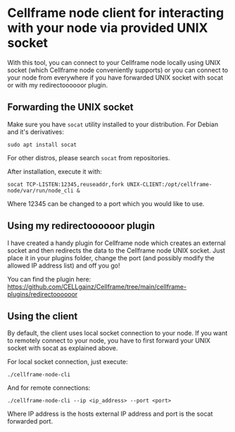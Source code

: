# Cellframe node client for interacting with your node via provided UNIX socket

With this tool, you can connect to your Cellframe node locally using UNIX socket (which Cellframe node conveniently supports)
or you can connect to your node from everywhere if you have forwarded UNIX socket with socat or with my redirectoooooor plugin.

## Forwarding the UNIX socket

Make sure you have `socat` utility installed to your distribution. For Debian and it's derivatives:

    sudo apt install socat

For other distros, please search `socat` from repositories.

After installation, execute it with:

    socat TCP-LISTEN:12345,reuseaddr,fork UNIX-CLIENT:/opt/cellframe-node/var/run/node_cli &

Where 12345 can be changed to a port which you would like to use.

## Using my redirectoooooor plugin

I have created a handy plugin for Cellframe node which creates an external socket and then redirects the data to the Cellframe node UNIX socket. Just place it in your plugins folder, change the port (and possibly modify the allowed IP address list) and off you go!

You can find the plugin here: https://github.com/CELLgainz/Cellframe/tree/main/cellframe-plugins/redirectoooooor

## Using the client

By default, the client uses local socket connection to your node. If you want to remotely connect to your node, you have to first forward your UNIX socket with socat
as explained above.

For local socket connection, just execute:


    ./cellframe-node-cli


And for remote connections:


    ./cellframe-node-cli --ip <ip_address> --port <port>


Where IP address is the hosts external IP address and port is the socat forwarded port.